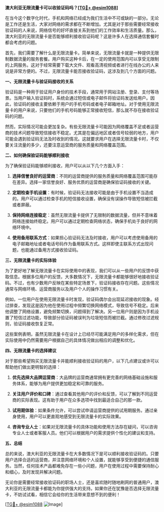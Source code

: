 **澳大利亚无限流量卡可以收验证码吗？[[TG💪+ @esim1088](https://t.me/s/esim1088)]**

在当今这个数字化时代，手机和网络已经成为我们生活中不可或缺的一部分。无论是工作还是生活，大家对网络的需求都在不断增加。尤其是对于那些需要经常接收验证码的人来说，网络信号的好坏直接关系到他们的工作效率和生活质量。那么，澳大利亚的无限流量卡是否能够顺利接收验证码呢？这是许多人在选择通信套餐时都会考虑的问题。

首先，我们需要了解什么是无限流量卡。简单来说，无限流量卡就是一种提供无限制数据流量的服务套餐。用户购买这种卡后，在一定的使用范围内可以享受无限制的上网服务。这对于经常需要下载大文件、观看高清视频或者进行在线办公的人来说是非常方便的。不过，无限流量卡能否接收验证码，这涉及到几个方面的问题。

**一、无限流量卡与验证码接收的关系**

验证码是一种用于验证用户身份的技术手段，通常用于网站注册、登录、支付等场景。当用户输入验证码时，系统会通过短信或电子邮件将验证码发送给用户。因此，验证码的接收主要依赖于用户的手机号码或者电子邮箱地址。对于使用无限流量卡的用户来说，只要他们的手机号码能够正常接收短信，那么就不存在接收验证码的问题。

然而，实际情况可能会更加复杂。有些无限流量卡可能因为网络覆盖不足或者运营商的技术问题导致短信接收不稳定。尤其是在偏远地区或者信号较弱的地方，用户可能会遇到验证码无法及时收到的情况。这就要求用户在选择无限流量卡时，不仅要关注流量的多少，还要注意运营商的服务质量和网络覆盖范围。

**二、如何确保验证码能够顺利接收**

为了确保验证码能够顺利接收，用户可以从以下几个方面入手：

1. **选择信誉良好的运营商**：不同的运营商提供的服务质量和网络覆盖范围可能存在差异。选择一家信誉良好、服务优质的运营商是确保验证码接收的关键。

2. **定期检查手机设置**：有时候，验证码无法接收可能是由于手机设置不当造成的。用户可以通过检查手机的短信接收设置，确保没有误操作导致短信被拦截或者屏蔽。

3. **保持网络连接稳定**：虽然无限流量卡提供了无限制的数据流量，但并不意味着网络连接始终稳定。用户可以通过定期检查网络状态，确保手机处于良好的网络环境中。

4. **使用备用联系方式**：如果担心验证码无法及时接收，用户可以考虑使用备用的电子邮箱地址或者电话号码作为备用联系方式。这样即使主联系方式出现问题，也能通过备用方式接收验证码。

**三、无限流量卡的实际体验**

为了更好地了解无限流量卡在实际使用中的表现，我们可以从一些用户的反馈中获取信息。根据多位用户的反馈，大多数情况下，无限流量卡都能够很好地接收验证码。不过，也有少数用户反映在某些特定场景下，验证码接收存在问题。这些情况通常与网络环境、运营商服务以及用户个人的操作习惯有关。

例如，一位用户在使用无限流量卡时发现，验证码偶尔会出现延迟接收的现象。经过排查，发现这是因为他在使用过程中频繁切换网络模式，导致信号不稳定。后来他调整了网络设置，避免频繁切换，问题得到了解决。另一位用户则是因为手机设置了短信过滤功能，导致部分验证码被误判为垃圾短信而被拦截。通过修改过滤规则，验证码接收恢复正常。

这些案例表明，虽然无限流量卡在设计上已经尽可能满足用户的多样化需求，但在实际使用中仍然需要用户根据自己的具体情况做出相应的调整和优化。

**四、无限流量卡的选择建议**

对于那些希望购买无限流量卡并能顺利接收验证码的用户，以下几点建议或许可以帮助他们做出更明智的选择：

1. **优先选择大品牌运营商**：大品牌的运营商通常拥有更完善的网络基础设施和服务体系，能够为用户提供更加稳定和可靠的服务。

2. **关注用户评价和口碑**：通过查看其他用户的评价和反馈，可以了解到不同运营商的实际表现。这有助于用户在众多选项中找到最适合自己的那一款。

3. **试用期体验**：如果条件允许，可以尝试申请运营商提供的试用期服务。通过亲身使用，用户可以更直观地感受到无限流量卡的实际效果。

4. **咨询专业人士**：如果对无限流量卡的具体功能和使用方法存在疑问，可以咨询专业人士或者客服人员。他们可以根据用户的需求提供个性化的建议和支持。

**五、总结**

总的来说，澳大利亚的无限流量卡在大多数情况下是可以顺利接收验证码的。只要用户选择合适的运营商，并注意网络环境和个人设置，就能够享受到便捷的通信服务。当然，任何技术产品都难免存在一些小问题，用户在使用过程中需要保持耐心和细心，及时发现并解决问题。

无论你是需要经常接收验证码的职场人士，还是喜欢随时随地刷网的普通用户，澳大利亚的无限流量卡都能为你提供强大的支持。如果你还在犹豫是否选择无限流量卡，不妨试试看，相信它会给你的生活带来意想不到的便利！

[[TG💪+ @esim1088](https://t.me/s/esim1088) ![Image](https://i.postimg.cc/4NQfJmqS/Snipaste-2025-05-13-00-14-12.png)]